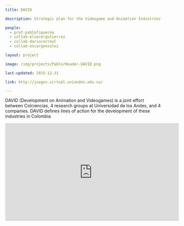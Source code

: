 ```yaml
---
title: DAVID

description: Strategic plan for the Videogame and Animation Industries

people:
  - prof-pablofigueroa
  - collab-eliecergutierrez
  - collab-dariocorreal
  - collab-oscargonzalez

layout: project

image: /img/projects/Pablo/Header-DAVID.png

last-updated: 2015-12-31

link: http://juegos.virtual.uniandes.edu.co/

---
```


DAVID (Development on Animation and Videogames) is a joint effort between Colciencias, 4 research groups at Universidad de los Andes, and 4 companies. DAVID defines lines of action for the development of these industries in Colombia

<iframe width="560" height="315" src="http://juegos.virtual.uniandes.edu.co/" frameborder="0" allowfullscreen></iframe>

